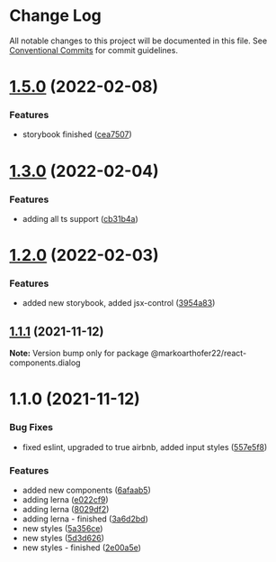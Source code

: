 # Change Log

All notable changes to this project will be documented in this file.
See [Conventional Commits](https://conventionalcommits.org) for commit guidelines.

# [1.5.0](https://github.com/markoarthofer22/react-components/compare/@markoarthofer22/react-components.dialog@1.3.0...@markoarthofer22/react-components.dialog@1.5.0) (2022-02-08)


### Features

* storybook finished ([cea7507](https://github.com/markoarthofer22/react-components/commit/cea7507f41f22e5f3d3eb5aee0ef82dd3e285890))





# [1.3.0](https://github.com/markoarthofer22/react-components/compare/@markoarthofer22/react-components.dialog@1.2.0...@markoarthofer22/react-components.dialog@1.3.0) (2022-02-04)


### Features

* adding all ts support ([cb31b4a](https://github.com/markoarthofer22/react-components/commit/cb31b4aee37bcd4a7617a49d61b181a4bde72574))





# [1.2.0](https://github.com/markoarthofer22/react-components/compare/@markoarthofer22/react-components.dialog@1.1.1...@markoarthofer22/react-components.dialog@1.2.0) (2022-02-03)


### Features

* added new storybook, added jsx-control ([3954a83](https://github.com/markoarthofer22/react-components/commit/3954a8308d42cdea95710af80ad44fed2c75c052))





## [1.1.1](https://github.com/markoarthofer22/react-components/compare/@markoarthofer22/react-components.dialog@1.1.0...@markoarthofer22/react-components.dialog@1.1.1) (2021-11-12)

**Note:** Version bump only for package @markoarthofer22/react-components.dialog





# 1.1.0 (2021-11-12)


### Bug Fixes

* fixed eslint, upgraded to true airbnb, added input styles ([557e5f8](https://github.com/markoarthofer22/react-components/commit/557e5f8b8c9ebdc2bc8602b576dda26cbd444a05))


### Features

* added new components ([6afaab5](https://github.com/markoarthofer22/react-components/commit/6afaab5ff151bda6e321540ffcfbaeb1b31b580e))
* adding lerna ([e022cf9](https://github.com/markoarthofer22/react-components/commit/e022cf9212fdb73dc59bbb257ef37ad2883be86e))
* adding lerna ([8029df2](https://github.com/markoarthofer22/react-components/commit/8029df269418d941a0a44f5d92a65dbe5fd854cf))
* adding lerna - finished ([3a6d2bd](https://github.com/markoarthofer22/react-components/commit/3a6d2bd05ae4ea91d1150b5d94d9097c94206911))
* new styles ([5a356ce](https://github.com/markoarthofer22/react-components/commit/5a356ce259591a4a04c9da246c1f6b280b7287f3))
* new styles ([5d3d626](https://github.com/markoarthofer22/react-components/commit/5d3d6268c44723ca839655e234ff3c0ce6460880))
* new styles - finished ([2e00a5e](https://github.com/markoarthofer22/react-components/commit/2e00a5e9752c8bac2a09b3e7b0be24d43158af36))
